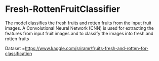 # Fresh-RottenFruitClassifier
The model classifies the fresh fruits and rotten fruits from the input fruit images. A Convolutional Neural Network (CNN) is used for extracting the features from input fruit images and to classify the images into fresh and rotten fruits

Dataset =https://www.kaggle.com/sriramr/fruits-fresh-and-rotten-for-classification
